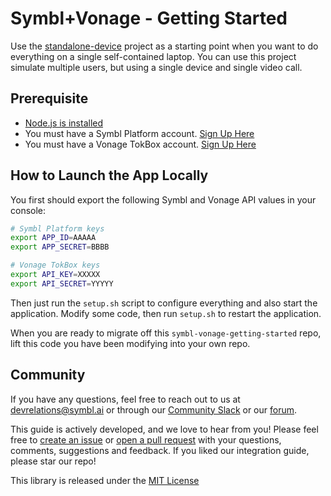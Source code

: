 # Symbl+Vonage - Getting Started

Use the [standalone-device](https://github.com/symblai/symbl-vonage-getting-started/blob/main/standalone-device) project as a starting point when you want to do everything on a single self-contained laptop. You can use this project simulate multiple users, but using a single device and single video call.

## Prerequisite

- [Node.js is installed](https://docs.symbl.ai/docs/set-up-your-test-environment#nodejs)
- You must have a Symbl Platform account. [Sign Up Here][symbl_signup]
- You must have a Vonage TokBox account. [Sign Up Here][vonage_signup]

## How to Launch the App Locally

You first should export the following Symbl and Vonage API values in your console:

```bash
# Symbl Platform keys
export APP_ID=AAAAA
export APP_SECRET=BBBB

# Vonage TokBox keys
export API_KEY=XXXXX
export API_SECRET=YYYYY
```

Then just run the `setup.sh` script to configure everything and also start the application. Modify some code, then run `setup.sh` to restart the application.

When you are ready to migrate off this `symbl-vonage-getting-started` repo, lift this code you have been modifying into your own repo.

## Community

If you have any questions, feel free to reach out to us at devrelations@symbl.ai or through our [Community Slack][slack] or our [forum][developer_community].

This guide is actively developed, and we love to hear from you! Please feel free to [create an issue][issues] or [open a pull request][pulls] with your questions, comments, suggestions and feedback.  If you liked our integration guide, please star our repo!

This library is released under the [MIT License][license]

[developer_community]: https://community.symbl.ai/?_ga=2.134156042.526040298.1609788827-1505817196.1609788827
[slack]: https://join.slack.com/t/symbldotai/shared_invite/zt-4sic2s11-D3x496pll8UHSJ89cm78CA
[issues]: https://github.com/symblai/getting-started-samples/issues
[pulls]: https://github.com/symblai/getting-started-samples/pulls
[license]: LICENSE
[symbl_signup]: https://platform.symbl.ai/signup?utm_source=symbl&utm_medium=blog&utm_campaign=devrel&_ga=2.226597914.683175584.1662998385-1953371422.1659457591&_gl=1*mm3foy*_ga*MTk1MzM3MTQyMi4xNjU5NDU3NTkx*_ga_FN4MP7CES4*MTY2MzEwNDQyNi44Mi4xLjE2NjMxMDQ0MzcuMC4wLjA.
[vonage_signup]: https://www.tokbox.com/account/user/signup
